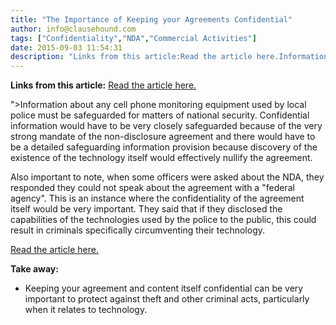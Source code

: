 ```yaml
---
title: "The Importance of Keeping your Agreements Confidential"
author: info@clausehound.com
tags: ["Confidentiality","NDA","Commercial Activities"]
date: 2015-09-03 11:54:31
description: "Links from this article:Read the article here.Information about any cell phone monitoring equipment used by local police must be safeguarded for..."
---
```


**Links from this article:**
[Read the article here.](https://www.aclu.org/blog/national-security-technology-and-liberty/documents-aclu-case-reveal-more-detail-fbi-attempt?)

">Information about any cell phone monitoring equipment used by local police must be safeguarded for matters of national security. Confidential information would have to be very closely safeguarded because of the very strong mandate of the non-disclosure agreement and there would have to be a detailed safeguarding information provision because discovery of the existence of the technology itself would effectively nullify the agreement.

Also important to note, when some officers were asked about the NDA, they responded they could not speak about the agreement with a "federal agency". This is an instance where the confidentiality of the agreement itself would be very important. They said that if they disclosed the capabilities of the technologies used by the police to the public, this could result in criminals specifically circumventing their technology.

[Read the article here.](https://www.aclu.org/blog/national-security-technology-and-liberty/documents-aclu-case-reveal-more-detail-fbi-attempt?)

 

**Take away:**
- Keeping your agreement and content itself confidential can be very important to protect against theft and other criminal acts, particularly when it relates to technology.